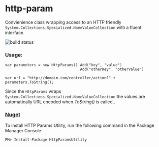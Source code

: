 http-param
==========

Convienience class wrapping access to an HTTP friendly `System.Collections.Specialized.NameValueCollection` with a fluent interface.

![build status](https://ci.appveyor.com/api/projects/status/8spw3h7j1xaa1v0l?svg=true)

### Usage:

    var parameters = new HttpParams().Add("key", "value")
                                     .Add("otherKey", "otherValue")

	var url = "http://domain.com/controller/action?" + parameters.ToString();

Since the `HttpParams` wraps `System.Collections.Specialized.NameValueCollection` the values are automatically URL encoded when _ToString()_ is called..


### [Nuget](https://www.nuget.org/packages/HttpParamsUtility)

To install HTTP Params Utility, run the following command in the Package Manager Console

    PM> Install-Package HttpParamsUtility

